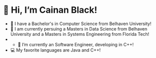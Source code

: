 # 👋 Hi, I’m Cainan Black!
- 📖 I have a Bachelor's in Computer Science from Belhaven University!
- 📖 I am currently persuing a Masters in Data Science from Belhaven University and a Masters in Systems Engineering from Florida Tech!
- - 🌱 I’m currently an Software Engineer, developing in C++!
- 💻 My favorite languages are Java and C++!
